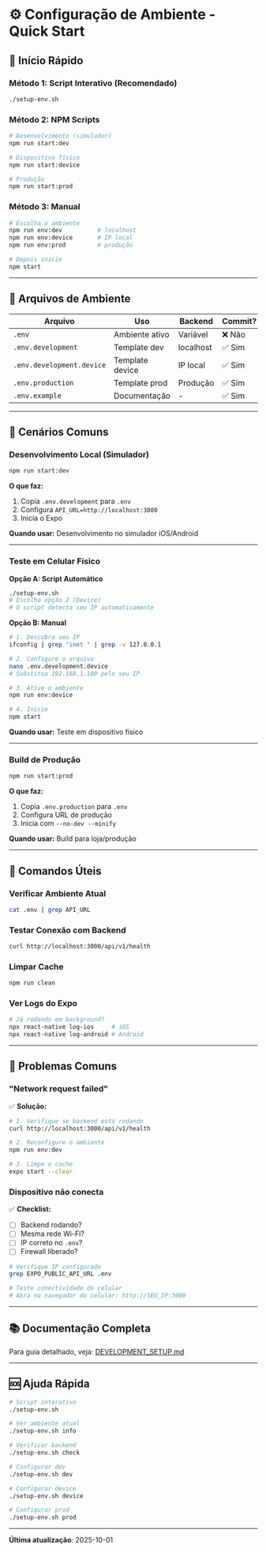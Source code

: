 # ⚙️ Configuração de Ambiente - Quick Start

## 🚀 Início Rápido

### Método 1: Script Interativo (Recomendado)

```bash
./setup-env.sh
```

### Método 2: NPM Scripts

```bash
# Desenvolvimento (simulador)
npm run start:dev

# Dispositivo físico
npm run start:device

# Produção
npm run start:prod
```

### Método 3: Manual

```bash
# Escolha o ambiente
npm run env:dev          # localhost
npm run env:device       # IP local
npm run env:prod         # produção

# Depois inicie
npm start
```

---

## 📁 Arquivos de Ambiente

| Arquivo | Uso | Backend | Commit? |
|---------|-----|---------|---------|
| `.env` | Ambiente ativo | Variável | ❌ Não |
| `.env.development` | Template dev | localhost | ✅ Sim |
| `.env.development.device` | Template device | IP local | ✅ Sim |
| `.env.production` | Template prod | Produção | ✅ Sim |
| `.env.example` | Documentação | - | ✅ Sim |

---

## 🎯 Cenários Comuns

### Desenvolvimento Local (Simulador)

```bash
npm run start:dev
```

**O que faz:**
1. Copia `.env.development` para `.env`
2. Configura `API_URL=http://localhost:3000`
3. Inicia o Expo

**Quando usar:** Desenvolvimento no simulador iOS/Android

---

### Teste em Celular Físico

**Opção A: Script Automático**
```bash
./setup-env.sh
# Escolha opção 2 (Device)
# O script detecta seu IP automaticamente
```

**Opção B: Manual**
```bash
# 1. Descubra seu IP
ifconfig | grep "inet " | grep -v 127.0.0.1

# 2. Configure o arquivo
nano .env.development.device
# Substitua 192.168.1.100 pelo seu IP

# 3. Ative o ambiente
npm run env:device

# 4. Inicie
npm start
```

**Quando usar:** Teste em dispositivo físico

---

### Build de Produção

```bash
npm run start:prod
```

**O que faz:**
1. Copia `.env.production` para `.env`
2. Configura URL de produção
3. Inicia com `--no-dev --minify`

**Quando usar:** Build para loja/produção

---

## 🔧 Comandos Úteis

### Verificar Ambiente Atual

```bash
cat .env | grep API_URL
```

### Testar Conexão com Backend

```bash
curl http://localhost:3000/api/v1/health
```

### Limpar Cache

```bash
npm run clean
```

### Ver Logs do Expo

```bash
# Já rodando em background?
npx react-native log-ios     # iOS
npx react-native log-android # Android
```

---

## 🐛 Problemas Comuns

### "Network request failed"

✅ **Solução:**
```bash
# 1. Verifique se backend está rodando
curl http://localhost:3000/api/v1/health

# 2. Reconfigure o ambiente
npm run env:dev

# 3. Limpe o cache
expo start --clear
```

### Dispositivo não conecta

✅ **Checklist:**
- [ ] Backend rodando?
- [ ] Mesma rede Wi-Fi?
- [ ] IP correto no `.env`?
- [ ] Firewall liberado?

```bash
# Verifique IP configurado
grep EXPO_PUBLIC_API_URL .env

# Teste conectividade do celular
# Abra no navegador do celular: http://SEU_IP:3000
```

---

## 📚 Documentação Completa

Para guia detalhado, veja: [DEVELOPMENT_SETUP.md](./DEVELOPMENT_SETUP.md)

---

## 🆘 Ajuda Rápida

```bash
# Script interativo
./setup-env.sh

# Ver ambiente atual
./setup-env.sh info

# Verificar backend
./setup-env.sh check

# Configurar dev
./setup-env.sh dev

# Configurar device
./setup-env.sh device

# Configurar prod
./setup-env.sh prod
```

---

**Última atualização**: 2025-10-01
